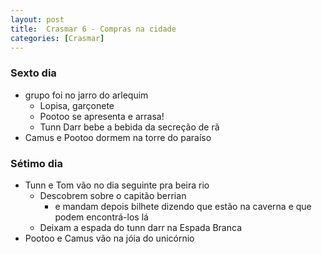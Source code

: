 ```yaml
---
layout: post
title:  Crasmar 6 - Compras na cidade
categories: [Crasmar]
---
```


### Sexto dia
- grupo foi no jarro do arlequim
    - Lopisa, garçonete
    - Pootoo se apresenta e arrasa!
    - Tunn Darr bebe a bebida da secreção de rã
- Camus e Pootoo dormem na torre do paraíso

### Sétimo dia
- Tunn e Tom vão no dia seguinte pra beira rio
    - Descobrem sobre o capitão berrian
        - e mandam depois bilhete dizendo que estão na caverna e que podem encontrá-los lá
    - Deixam a espada do tunn darr na Espada Branca
- Pootoo e Camus vão na jóia do unicórnio